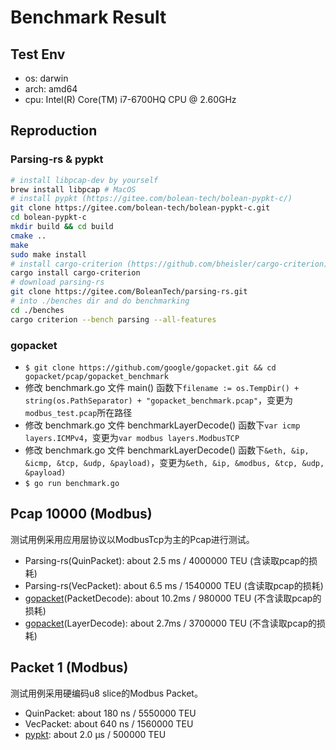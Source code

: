 # Benchmark Result

## Test Env
* os: darwin
* arch: amd64
* cpu: Intel(R) Core(TM) i7-6700HQ CPU @ 2.60GHz

## Reproduction
### Parsing-rs & pypkt
```bash
# install libpcap-dev by yourself
brew install libpcap # MacOS
# install pypkt (https://gitee.com/bolean-tech/bolean-pypkt-c/)
git clone https://gitee.com/bolean-tech/bolean-pypkt-c.git
cd bolean-pypkt-c
mkdir build && cd build
cmake ..
make
sudo make install
# install cargo-criterion (https://github.com/bheisler/cargo-criterion)
cargo install cargo-criterion
# download parsing-rs
git clone https://gitee.com/BoleanTech/parsing-rs.git
# into ./benches dir and do benchmarking
cd ./benches
cargo criterion --bench parsing --all-features
```

### gopacket
* `$ git clone https://github.com/google/gopacket.git && cd gopacket/pcap/gopacket_benchmark`
* 修改 benchmark.go 文件 main() 函数下`filename := os.TempDir() + string(os.PathSeparator) + "gopacket_benchmark.pcap"`，变更为`modbus_test.pcap`所在路径
* 修改 benchmark.go 文件 benchmarkLayerDecode() 函数下`var icmp layers.ICMPv4`，变更为`var modbus layers.ModbusTCP`
* 修改 benchmark.go 文件 benchmarkLayerDecode() 函数下`&eth, &ip, &icmp, &tcp, &udp, &payload)`，变更为`&eth, &ip, &modbus, &tcp, &udp, &payload)`
* `$ go run benchmark.go`

## Pcap 10000 (Modbus)
测试用例采用应用层协议以ModbusTcp为主的Pcap进行测试。
* Parsing-rs(QuinPacket): about 2.5 ms / 4000000 TEU (含读取pcap的损耗)
* Parsing-rs(VecPacket): about 6.5 ms / 1540000 TEU (含读取pcap的损耗)
* [gopacket](https://github.com/google/gopacket)(PacketDecode): about 10.2ms / 980000 TEU (不含读取pcap的损耗)
* [gopacket](https://github.com/google/gopacket)(LayerDecode): about 2.7ms / 3700000 TEU (不含读取pcap的损耗)

## Packet 1 (Modbus)
测试用例采用硬编码u8 slice的Modbus Packet。
* QuinPacket: about 180 ns / 5550000 TEU
* VecPacket: about 640 ns / 1560000 TEU
* [pypkt](https://gitee.com/bolean-tech/bolean-pypkt-c/): about 2.0 µs / 500000 TEU